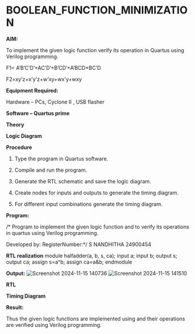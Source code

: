 # BOOLEAN_FUNCTION_MINIMIZATION

**AIM:**

To implement the given logic function verify its operation in Quartus using Verilog programming.

F1= A’B’C’D’+AC’D’+B’CD’+A’BCD+BC’D 

F2=xy’z+x’y’z+w’xy+wx’y+wxy

**Equipment Required:**

Hardware – PCs, Cyclone II , USB flasher

**Software – Quartus prime**

**Theory**

**Logic Diagram**

**Procedure**

1.	Type the program in Quartus software.

2.	Compile and run the program.

3.	Generate the RTL schematic and save the logic diagram.

4.	Create nodes for inputs and outputs to generate the timing diagram.

5.	For different input combinations generate the timing diagram.


**Program:**

/* Program to implement the given logic function and to verify its operations in quartus using Verilog programming. 

Developed by: RegisterNumber:*/ S NANDHITHA 24900454


**RTL realization**
module halfadder(a, b, s, ca);
 input a;
 input b;
 output s;
 output ca;
assign s=a^b;
assign ca=a&b;
endmodule


**Output:**
![Screenshot 2024-11-15 140736](https://github.com/user-attachments/assets/5fd487e4-53bc-4601-a1c0-8902674b0e4b)
![Screenshot 2024-11-15 141510](https://github.com/user-attachments/assets/70d458df-84a2-469a-89aa-cb957bd6e985)


**RTL**

**Timing Diagram**

**Result:**

Thus the given logic functions are implemented using and their operations are verified using Verilog programming.

